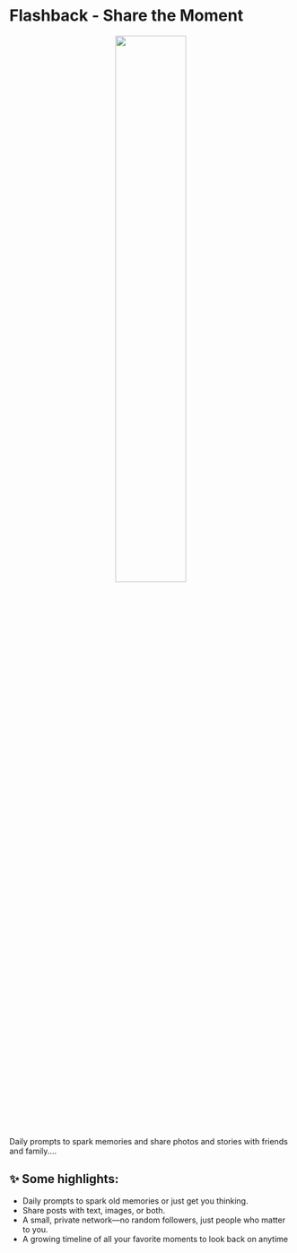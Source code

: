 <h1>Flashback - Share the Moment</h1>

<div align="center">
      <a href="https://www.youtube.com/watch?v=zNrr5NqFSaQ">
         <img src="https://img.youtube.com/vi/zNrr5NqFSaQ/0.jpg" style="width:50%;">
      </a>
</div>

<p>Daily prompts to spark memories and share photos and stories with friends and family....</p>

<h2>✨ Some highlights:</h2>
<ul>
  <li>
    Daily prompts to spark old memories or just get you thinking.
  </li>
  <li>
    Share posts with text, images, or both.
  </li>
  <li>
    A small, private network—no random followers, just people who matter to you.
  </li>
  <li>
    A growing timeline of all your favorite moments to look back on anytime
  </li>
</ul>
